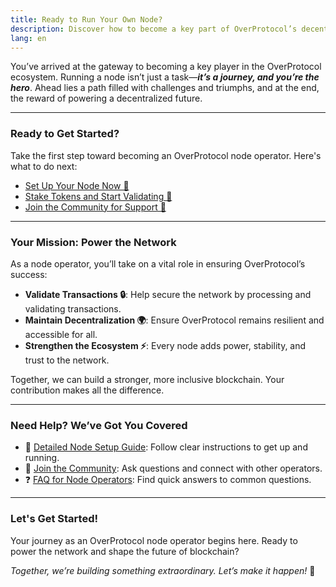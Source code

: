 ```yaml
---
title: Ready to Run Your Own Node?
description: Discover how to become a key part of OverProtocol’s decentralized ecosystem. This guide walks you through setting up a node, validating transactions, and contributing to the network’s growth. Join the movement and power the future of blockchain today!
lang: en
---
```


You’ve arrived at the gateway to becoming a key player in the OverProtocol ecosystem. Running a node isn’t just a task—***it’s a journey, and you’re the hero***. Ahead lies a path filled with challenges and triumphs, and at the end, the reward of powering a decentralized future.

---

### Ready to Get Started?

Take the first step toward becoming an OverProtocol node operator. Here's what to do next:

- [Set Up Your Node Now 🚀](/operators/run-a-node)
- [Stake Tokens and Start Validating 🔑](/operators/operate-validators)
- [Join the Community for Support 🤝](https://discord.gg/overprotocol)

---

### Your Mission: Power the Network

As a node operator, you’ll take on a vital role in ensuring OverProtocol’s success:

- **Validate Transactions 🔒**: Help secure the network by processing and validating transactions.
- **Maintain Decentralization 🌍**: Ensure OverProtocol remains resilient and accessible for all.
- **Strengthen the Ecosystem ⚡**: Every node adds power, stability, and trust to the network.

Together, we can build a stronger, more inclusive blockchain. Your contribution makes all the difference.

---

### Need Help? We’ve Got You Covered

- 📖 [Detailed Node Setup Guide](/operators/run-a-node): Follow clear instructions to get up and running.
- 🤝 [Join the Community](https://discord.gg/overprotocol): Ask questions and connect with other operators.
- ❓ [FAQ for Node Operators](/operators/faqs): Find quick answers to common questions.

---

### Let's Get Started!

Your journey as an OverProtocol node operator begins here. Ready to power the network and shape the future of blockchain?

*Together, we’re building something extraordinary. Let’s make it happen!* 🌟
